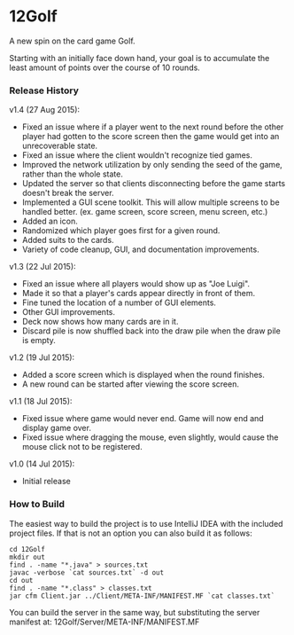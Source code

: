 # 12Golf
A new spin on the card game Golf.

Starting with an initially face down hand, your goal is to accumulate the least amount of points over the course of 10 rounds.


### Release History
v1.4 (27 Aug 2015):
- Fixed an issue where if a player went to the next round before the other player had gotten to the 
score screen then the game would get into an unrecoverable state.
- Fixed an issue where the client wouldn't recognize tied games.
- Improved the network utilization by only sending the seed of the game, rather than the whole state.
- Updated the server so that clients disconnecting before the game starts doesn't break the server.
- Implemented a GUI scene toolkit. This will allow multiple screens to be handled better. 
(ex. game screen, score screen, menu screen, etc.)
- Added an icon.
- Randomized which player goes first for a given round.
- Added suits to the cards.
- Variety of code cleanup, GUI, and documentation improvements.

v1.3 (22 Jul 2015):
- Fixed an issue where all players would show up as "Joe Luigi".
- Made it so that a player's cards appear directly in front of them.
- Fine tuned the location of a number of GUI elements.
- Other GUI improvements.
- Deck now shows how many cards are in it.
- Discard pile is now shuffled back into the draw pile when the draw pile is empty.

v1.2 (19 Jul 2015):
- Added a score screen which is displayed when the round finishes.
- A new round can be started after viewing the score screen.

v1.1 (18 Jul 2015):
- Fixed issue where game would never end. Game will now end and display game over.
- Fixed issue where dragging the mouse, even slightly, would cause the mouse click
  not to be registered.


v1.0 (14 Jul 2015):
- Initial release

### How to Build
The easiest way to build the project is to use IntelliJ IDEA with the included project
files. If that is not an option you can also build it as follows:

```
cd 12Golf
mkdir out
find . -name "*.java" > sources.txt
javac -verbose `cat sources.txt` -d out
cd out
find . -name "*.class" > classes.txt
jar cfm Client.jar ../Client/META-INF/MANIFEST.MF `cat classes.txt`
```

You can build the server in the same way, but substituting the server manifest at:
12Golf/Server/META-INF/MANIFEST.MF

